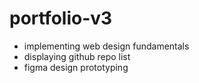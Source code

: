 # portfolio-v3
* implementing web design fundamentals
* displaying github repo list
* figma design prototyping
